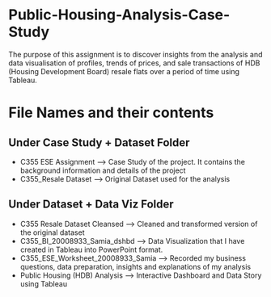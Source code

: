 # Public-Housing-Analysis-Case-Study
The purpose of this assignment is to discover insights from the analysis and data visualisation of profiles, trends of prices, and sale transactions of HDB (Housing Development Board) resale flats over a period of time using Tableau.  

# File Names and their contents
## Under Case Study + Dataset Folder
- C355 ESE Assignment --> Case Study of the project. It contains the background information and details of the project
- C355_Resale Dataset --> Original Dataset used for the analysis 

## Under Dataset + Data Viz Folder
- C355 Resale Dataset Cleansed --> Cleaned and transformed version of the original dataset
- C355_BI_20008933_Samia_dshbd --> Data Visualization that I have created in Tableau into PowerPoint format.
- C355_ESE_Worksheet_20008933_Samia --> Recorded my business questions, data preparation, insights and explanations of my analysis
- Public Housing (HDB) Analysis --> Interactive Dashboard and Data Story using Tableau 

